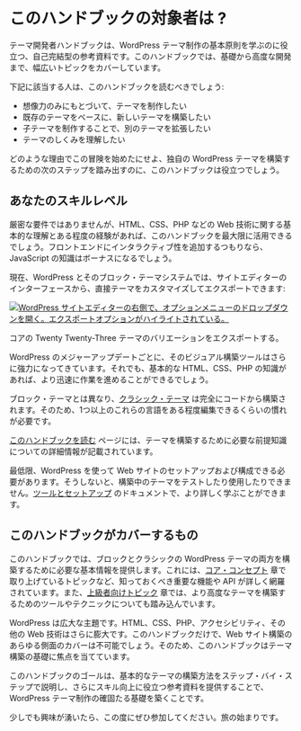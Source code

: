 <!-- 
# Who Is This Handbook For?
 -->

# このハンドブックの対象者は ?

<!-- 
The Theme Developer Handbook is a self-contained resource to help you learn the fundamental principles of creating a WordPress theme. It covers a range of topics that span the basics to advanced development.
 -->

テーマ開発者ハンドブックは、WordPress テーマ制作の基本原則を学ぶのに役立つ、自己完結型の参考資料です。このハンドブックでは、基礎から高度な開発まで、幅広いトピックをカバーしています。

<!-- 
You should read this handbook if you want to:
 -->

下記に該当する人は、このハンドブックを読むべきでしょう:

<!-- 
*   Create a theme based on nothing but your imagination
*   Build a new theme based on an existing one
*   Extend another theme by creating a child theme
*   Understand how themes work 
 -->

*   想像力のみにもとづいて、テーマを制作したい
*   既存のテーマをベースに、新しいテーマを構築したい
*   子テーマを制作することで、別のテーマを拡張したい
*   テーマのしくみを理解したい

<!-- 
Regardless of your reasons for starting down this adventure, this handbook will help you take the next steps toward building a WordPress theme of your own.
 -->

どのような理由でこの冒険を始めたにせよ、独自の WordPress テーマを構築するための次のステップを踏み出すのに、このハンドブックは役立つでしょう。

<!-- 
## Your skill level
 -->

## あなたのスキルレベル

<!-- 
While not a strict requirement, you will get the most out of this handbook if you have a baseline understanding and some experience with web technologies, such as HTML, CSS, and PHP. JavaScript knowledge would be a bonus if you plan to add interactivity to the front end.
 -->

厳密な要件ではありませんが、HTML、CSS、PHP などの Web 技術に関する基本的な理解とある程度の経験があれば、このハンドブックを最大限に活用できるでしょう。フロントエンドにインタラクティブ性を追加するつもりなら、JavaScript の知識はボーナスになるでしょう。

<!-- 
Present-day WordPress and its block theme system allow you to customize and export a theme directly from the Site Editor interface:
 -->

現在、WordPress とそのブロック・テーマシステムでは、サイトエディターのインターフェースから、直接テーマをカスタマイズしてエクスポートできます:

<!-- 
[![WordPress Site Editor with the options menu dropdown open on the right. The Export option is highlighted.](https://i0.wp.com/developer.wordpress.org/files/2023/11/twenty-twenty-three-export.jpg?resize=2400%2C1250&ssl=1)](https://i0.wp.com/developer.wordpress.org/files/2023/11/twenty-twenty-three-export.jpg?ssl=1)
 -->

[![WordPress サイトエディターの右側で、オプションメニューのドロップダウンを開く。エクスポートオプションがハイライトされている。](https://i0.wp.com/developer.wordpress.org/files/2023/11/twenty-twenty-three-export.jpg?resize=2400%2C1250&ssl=1)](https://i0.wp.com/developer.wordpress.org/files/2023/11/twenty-twenty-three-export.jpg?ssl=1)

<!-- 
Exporting a variation of the core Twenty Twenty-Three theme.
 -->

コアの Twenty Twenty-Three テーマのバリエーションをエクスポートする。

<!-- 
With each major WordPress update, its visual building tools become even more robust. Still, having some basic HTML, CSS, and PHP knowledge will help you move along faster.
 -->

WordPress のメジャーアップデートごとに、そのビジュアル構築ツールはさらに強力になってきています。それでも、基本的な HTML、CSS、PHP の知識があれば、より迅速に作業を進めることができるでしょう。

<!-- 
Unlike block themes, [classic themes](https://developer.wordpress.org/themes/classic-themes/) are built entirely from code. This requires that you be comfortable enough to edit one or more of those languages to some degree.
 -->

ブロック・テーマとは異なり、[クラシック・テーマ](https://developer.wordpress.org/themes/classic-themes/) は完全にコードから構築されます。そのため、1つ以上のこれらの言語をある程度編集できるくらいの慣れが必要です。

<!-- 
The [Reading this handbook](https://developer.wordpress.org/themes/getting-started/reading-this-handbook/) page has more information on the prerequisite knowledge you need to build themes.
 -->

[このハンドブックを読む](https://developer.wordpress.org/themes/getting-started/reading-this-handbook/) ページには、テーマを構築するために必要な前提知識についての詳細情報が記載されています。

<!-- 
At the very least, you must be able to set up and configure a website using WordPress. Otherwise, you won’t be able to test or use the theme that you are building. You can learn more about getting things running in the [Tools and setup](https://developer.wordpress.org/themes/getting-started/tools-and-setup/) documentation.
 -->

最低限、WordPress を使って Web サイトのセットアップおよび構成できる必要があります。そうしないと、構築中のテーマをテストしたり使用したりできません。[ツールとセットアップ](https://developer.wordpress.org/themes/getting-started/tools-and-setup/) のドキュメントで、より詳しく学ぶことができます。

<!-- 
## What this handbook covers
 -->

## このハンドブックがカバーするもの

<!-- 
This handbook provides the basic information you need to build both block and classic WordPress themes. This includes in-depth coverage of the essential features and APIs that you should know, such as the topics in the [Core Concepts](https://developer.wordpress.org/themes/core-concepts/) chapter. It also dives into tools and techniques for building more advanced themes in the [Advanced Topics](https://developer.wordpress.org/themes/advanced-topics/) chapter.
 -->

このハンドブックでは、ブロックとクラシックの WordPress テーマの両方を構築するために必要な基本情報を提供します。これには、[コア・コンセプト](https://developer.wordpress.org/themes/core-concepts/) 章で取り上げているトピックなど、知っておくべき重要な機能や API が詳しく網羅されています。また、[上級者向けトピック](https://developer.wordpress.org/themes/advanced-topics/) 章では、より高度なテーマを構築するためのツールやテクニックについても踏み込んでいます。

<!-- 
WordPress is a vast subject. HTML, CSS, PHP, accessibility, and other web technologies are even larger. It’d be impossible to cover every aspect of building a website in this handbook alone. Therefore, it is highly-focused on the fundamentals of theme building.
 -->

WordPress は広大な主題です。HTML、CSS、PHP、アクセシビリティ、その他の Web 技術はさらに膨大です。このハンドブックだけで、Web サイト構築のあらゆる側面のカバーは不可能でしょう。そのため、このハンドブックはテーマ構築の基礎に焦点を当てています。

<!-- 
The goal of this handbook is to give you a solid foundation for WordPress theme creation by providing step-by-step instructions for building basic themes and providing resources to further your skills.
 -->

このハンドブックのゴールは、基本的なテーマの構築方法をステップ・バイ・ステップで説明し、さらにスキル向上に役立つ参考資料を提供することで、WordPress テーマ制作の確固たる基礎を築くことです。

<!-- 
If this sounds like something you’d be interested in, come along. You’re in for a journey.
 -->

少しでも興味が湧いたら、この度にぜひ参加してください。旅の始まりです。